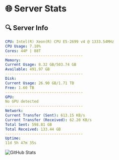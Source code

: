 # 🌐 Server Stats
## 🔍 Server Info
```yaml
CPU: Intel(R) Xeon(R) CPU E5-2699 v4 @ 1333.54MHz
CPU Usage: 7.10%
Cores: 44P | 88T
-----------------------------------
Memory:
Current Usage: 8.32 GB/503.74 GB
Available: 491.97 GB
-----------------------------------
Disk:
Current Usage: 26.90 GB/1.71 TB
Free: 1.60 TB
-----------------------------------
GPU:
No GPU detected
-----------------------------------
Network:
Current Transfer (Sent): 613.15 KB/s
Current Transfer (Received): 62.20 KB/s
Total Sent: 598.81 GB
Total Received: 133.44 GB
-----------------------------------
Uptime:
11d 5h 47m 35s
```
![GitHub Stats](https://img.shields.io/badge/Updated-2025-04-30_22:56:23-blue)